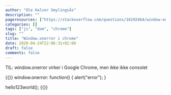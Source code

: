 ```yaml
---
author: "Ole Halvor Smylingsås"
description: ""
pageresources: ["https://stackoverflow.com/questions/16192464/window-onerror-not-working-in-chrome"]
categories: []
tags: ["js", "dom", "chrome"]     
slug: ""
title: "Window.onerror i chrome"
date: 2020-04-24T22:06:31+02:00
draft: false
comments: false
---
```


TIL: window.onerror virker i Google Chrome, men ikke ikke consolet
<!--more-->

{{<highlight js>}}
window.onerror: function() {
    alert("error");
}

hello123world();
{{</highlight>}}

